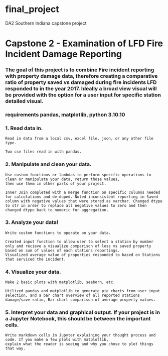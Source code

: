 # final_project
DA2 Southern Indiana capstone project
# Capstone 2 - Examination of LFD Fire Incident Damage Reporting

### The goal of this project is to combine Fire incident reporting with property damage data, therefore creating a comparative ratio of property saved vs damaged during fire incidents LFD responded to in the year 2017. Ideally a broad view visual will be provided with the option for a user input for specific station detailed visual.

### requirements pandas, matplotlib, python 3.10.10

### 1. Read data in. 
    Read in data from a local csv, excel file, json, or any other file type.
    
    Two csv files read in with pandas.

### 2. Manipulate and clean your data.
    Use custom functions or lambdas to perform specific operations to clean or manipulate your data, return those values, 
    then use them in other parts of your project.
    
    Inner Join completed with a merge function on specific columns needed for calculations and de-duped. Noted inconsistent reporting in Saved column with negative values that were stored as varchar. Changed dtype to str in order to replace all negative values to zero and then changed dtype back to numeric for aggregation.

### 3. Analyze your data!
    Write custom functions to operate on your data.
    
    Created input function to allow user to select a station by number only and recieve a visualize comparison of loss vs saved property based on sum of values of each stations reportings. 
    Visualized average value of properties responded to based on Stations that serviced the incident.
    
### 4. Visualize your data.
    Make 2 basic plots with matplotlib, seaborn, etc.
   
    Utilized pandas and matplotlib to generate pie charts from user input selection, and a bar chart overview of all reported stations damage/save ratio, Bar chart comparison of average property values.
    
### 5. Interpret your data and graphical output. If your project is in a Jupyter Notebook, this should be between the important cells.
    Write markdown cells in Jupyter explaining your thought process and code. If you make a few plots with matplotlib, 
    explain what the reader is seeing and why you chose to plot things that way.
